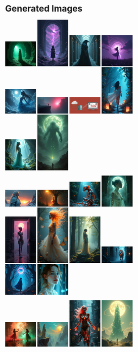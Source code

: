 # Generated Images



<img src="2025_07_29_01.png" width="100"/> <img src="2025_07_29_02.png" width="100"/> <img src="2025_07_29_03.png" width="100"/> <img src="2025_07_29_04.png" width="100"/> <img src="2025_07_29_05.png" width="100"/> <img src="2025_07_29_06.png" width="100"/> <img src="2025_07_29_07.png" width="100"/> <img src="2025_07_29_08.png" width="100"/> <img src="2025_07_29_09.png" width="100"/> <img src="2025_07_29_10.png" width="100"/>

<img src="2025_07_29_11.png" width="100"/> <img src="2025_07_29_12.png" width="100"/> <img src="2025_07_29_13.png" width="100"/> <img src="2025_07_29_14.png" width="100"/> <img src="2025_07_29_15.png" width="100"/> <img src="2025_07_29_16.png" width="100"/> <img src="2025_07_29_17.png" width="100"/> <img src="2025_07_29_18.png" width="100"/> <img src="2025_07_29_19.png" width="100"/> <img src="2025_07_29_20.png" width="100"/>

<img src="2025_07_29_21.png" width="100"/> <img src="2025_07_29_22.png" width="100"/> <img src="2025_07_29_23.png" width="100"/> <img src="2025_07_29_24.png" width="100"/>
